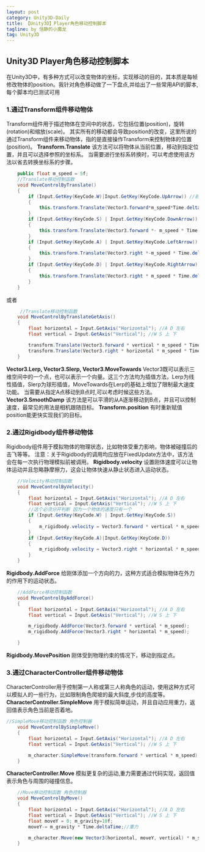 ```yaml
---
layout: post
category: Unity3D-Daily
title: 【Unity3D】Player角色移动控制脚本
tagline: by 恬静的小魔龙
tag: Unity3D
---
```


## Unity3D Player角色移动控制脚本
在Unity3D中，有多种方式可以改变物体的坐标，实现移动的目的，其本质是每帧修改物体的position。我针对角色移动做了一下盘点,并给出了一些常用API的脚本,每个脚本均已测试可用

### 1.通过Transform组件移动物体
Transform组件用于描述物体在空间中的状态，它包括位置(position)，旋转(rotation)和缩放(scale)。 其实所有的移动都会导致position的改变，这里所说的通过Transform组件来移动物体，指的是直接操作Transform来控制物体的位置(position)。
**Transform.Translate**
该方法可以将物体从当前位置，移动到指定位置，并且可以选择参照的坐标系。 当需要进行坐标系转换时，可以考虑使用该方法以省去转换坐标系的步骤。

```csharp
	public float m_speed = 5f;
	//Translate移动控制函数
    void MoveControlByTranslate()
    {
        if (Input.GetKey(KeyCode.W)|Input.GetKey(KeyCode.UpArrow)) //前
        {
            this.transform.Translate(Vector3.forward*m_speed*Time.deltaTime);
        }
        if (Input.GetKey(KeyCode.S) | Input.GetKey(KeyCode.DownArrow)) //后
        {
            this.transform.Translate(Vector3.forward *- m_speed * Time.deltaTime);
        }
        if (Input.GetKey(KeyCode.A) | Input.GetKey(KeyCode.LeftArrow)) //左
        {
            this.transform.Translate(Vector3.right *-m_speed * Time.deltaTime);
        }
        if (Input.GetKey(KeyCode.D) | Input.GetKey(KeyCode.RightArrow)) //右
        {
            this.transform.Translate(Vector3.right * m_speed * Time.deltaTime);
        }
    }
```
或者

```csharp
	 //Translate移动控制函数
    void MoveControlByTranslateGetAxis()
    {
        float horizontal = Input.GetAxis("Horizontal"); //A D 左右
        float vertical = Input.GetAxis("Vertical"); //W S 上 下

        transform.Translate(Vector3.forward * vertical * m_speed * Time.deltaTime);//W S 上 下
        transform.Translate(Vector3.right * horizontal * m_speed * Time.deltaTime);//A D 左右
    }
```

**Vector3.Lerp, Vector3.Slerp, Vector3.MoveTowards**
Vector3既可以表示三维空间中的一个点，也可以表示一个向量。这三个方法均为插值方法，Lerp</strong>为线性插值，Slerp为球形插值，MoveTowards在Lerp的基础上增加了限制最大速度功能。 当需要从指定A点移动到B点时,可以考虑时候这些方法。
**Vector3.SmoothDamp**
该方法是可以平滑的从A逐渐移动到B点，并且可以控制速度，最常见的用法是相机跟随目标。
**Transform.position**
有时重新赋值position能更快实现我们的目标。
### 2.通过Rigidbody组件移动物体
Rigidbody组件用于模拟物体的物理状态，比如物体受重力影响，物体被碰撞后的击飞等等。
注意：关于Rigidbody的调用均应放在FixedUpdate方法中，该方法会在每一次执行物理模拟前被调用。
**Rigidbody.velocity**
设置刚体速度可以让物体运动并且忽略静摩擦力，这会让物体快速从静止状态进入运动状态。

```csharp
 	//Velocity移动控制函数
    void MoveControlByVelocity()
    {
        float horizontal = Input.GetAxis("Horizontal"); //A D 左右
        float vertical = Input.GetAxis("Vertical"); //W S 上 下
        //这个必须分开判断 因为一个物体的速度只有一个
        if (Input.GetKey(KeyCode.W) | Input.GetKey(KeyCode.S))
        {
            m_rigidbody.velocity = Vector3.forward * vertical * m_speed;
        }
        if (Input.GetKey(KeyCode.A)|Input.GetKey(KeyCode.D))
        {
            m_rigidbody.velocity = Vector3.right * horizontal * m_speed;
        }   
    }
```

**Rigidbody.AddForce**
给刚体添加一个方向的力，这种方式适合模拟物体在外力的作用下的运动状态。

```csharp
	//AddForce移动控制函数
    void MoveControlByAddForce()
    {
        float horizontal = Input.GetAxis("Horizontal"); //A D 左右
        float vertical = Input.GetAxis("Vertical"); //W S 上 下

        m_rigidbody.AddForce(Vector3.forward * vertical * m_speed);
        m_rigidbody.AddForce(Vector3.right * horizontal * m_speed);  

    }
```

**Rigidbody.MovePosition**
刚体受到物理约束的情况下，移动到指定点。
### 3.通过CharacterController组件移动物体
CharacterController用于控制第一人称或第三人称角色的运动，使用这种方式可以模拟人的一些行为，比如限制角色爬坡的最大斜度,步伐的高度等。
**CharacterController.SimpleMove**
用于模拟简单运动，并且自动应用重力，返回值表示角色当前是否着地。

```csharp
//SimpleMove移动控制函数 角色控制器
    void MoveControlBySimpleMove()
    {
        float horizontal = Input.GetAxis("Horizontal"); //A D 左右
        float vertical = Input.GetAxis("Vertical"); //W S 上 下

        m_character.SimpleMove(transform.forward * vertical * m_speed); 
    }
```

**CharacterController.Move**
模拟更复杂的运动,重力需要通过代码实现，返回值表示角色与周围的碰撞信息。

```csharp
	//Move移动控制函数 角色控制器
    void MoveControlByMove()
    {
        float horizontal = Input.GetAxis("Horizontal"); //A D 左右
        float vertical = Input.GetAxis("Vertical"); //W S 上 下
        float moveY = 0; m_gravity=10f;
        moveY-= m_gravity * Time.deltaTime;//重力

        m_character.Move(new Vector3(horizontal, moveY, vertical) * m_speed * Time.deltaTime);
    }
```
    

       
